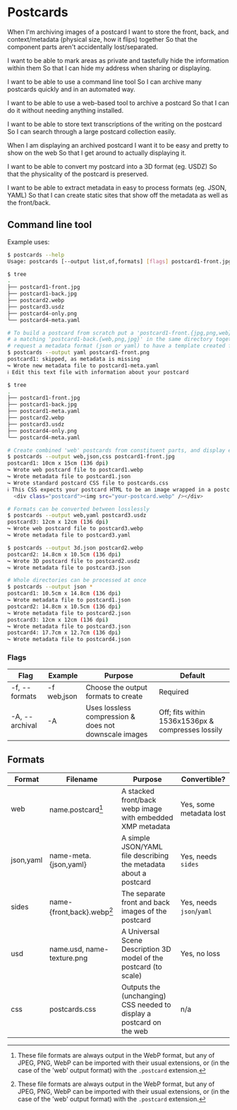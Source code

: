 # Postcards

When I'm archiving images of a postcard
  I want to store the front, back, and context/metadata (physical size, how it flips) together
    So that the component parts aren't accidentally lost/separated.

  I want to be able to mark areas as private and tastefully hide the information within them
    So that I can hide my address when sharing or displaying.

  I want to be able to use a command line tool
    So I can archive many postcards quickly and in an automated way.

  I want to be able to use a web-based tool to archive a postcard
    So that I can do it without needing anything installed.

  I want to be able to store text transcriptions of the writing on the postcard
    So I can search through a large postcard collection easily.

When I am displaying an archived postcard
  I want it to be easy and pretty to show on the web
    So that I get around to actually displaying it.

  I want to be able to convert my postcard into a 3D format (eg. USDZ)
    So that the physicality of the postcard is preserved.

  I want to be able to extract metadata in easy to process formats (eg. JSON, YAML)
    So that I can create static sites that show off the metadata as well as the front/back.

## Command line tool

Example uses:

```bash
$ postcards --help
Usage: postcards [--output list,of,formats] [flags] postcard1-front.jpg [postcard2.yaml]

$ tree
.
├── postcard1-front.jpg
├── postcard1-back.jpg
├── postcard2.webp
├── postcard3.usdz
├── postcard4-only.png
└── postcard4-meta.yaml

# To build a postcard from scratch put a 'postcard1-front.{jpg,png,web}' and
# a matching 'postcard1-back.{web,png,jpg}' in the same directory together and
# request a metadata format (json or yaml) to have a template created for you
$ postcards --output yaml postcard1-front.png
postcard1: skipped, as metadata is missing
↪ Wrote new metadata file to postcard1-meta.yaml
ℹ Edit this text file with information about your postcard

$ tree
.
├── postcard1-front.jpg
├── postcard1-back.jpg
├── postcard1-meta.yaml
├── postcard2.webp
├── postcard3.usdz
├── postcard4-only.png
└── postcard4-meta.yaml

# Create combined 'web' postcards from constituent parts, and display easily on the web
$ postcards --output web,json,css postcard1-front.jpg
postcard1: 10cm x 15cm (136 dpi)
↪ Wrote web postcard file to postcard1.webp
↪ Wrote metadata file to postcard1.json
↪ Wrote standard postcard CSS file to postcards.css
ℹ This CSS expects your postcard HTML to be an image wrapped in a postcard div:
  <div class="postcard"><img src="your-postcard.webp" /></div>

# Formats can be converted between losslessly
$ postcards --output web,yaml postcard3.usdz
postcard3: 12cm x 12cm (136 dpi)
↪ Wrote web postcard file to postcard3.webp
↪ Wrote metadata file to postcard3.yaml

$ postcards --output 3d.json postcard2.webp
postcard2: 14.8cm x 10.5cm (136 dpi)
↪ Wrote 3D postcard file to postcard2.usdz
↪ Wrote metadata file to postcard3.json

# Whole directories can be processed at once
$ postcards --output json *
postcard1: 10.5cm x 14.8cm (136 dpi)
↪ Wrote metadata file to postcard1.json
postcard2: 14.8cm x 10.5cm (136 dpi)
↪ Wrote metadata file to postcard2.json
postcard3: 12cm x 12cm (136 dpi)
↪ Wrote metadata file to postcard3.json
postcard4: 17.7cm x 12.7cm (136 dpi)
↪ Wrote metadata file to postcard4.json
```

### Flags

| Flag           | Example     | Purpose                                               | Default                                           |
|----------------|-------------|-------------------------------------------------------|---------------------------------------------------|
| -f, --formats  | -f web,json | Choose the output formats to create                   | Required                                          |
| -A, --archival | -A          | Uses lossless compression & does not downscale images | Off; fits within 1536x1536px & compresses lossily |

## Formats

| Format    | Filename                   | Purpose                                                              | Convertible?             |
|-----------|----------------------------|----------------------------------------------------------------------|--------------------------|
| web       | name.postcard[^1]          | A stacked front/back webp image with embedded XMP metadata           | Yes, some metadata lost  |
| json,yaml | name-meta.{json,yaml}      | A simple JSON/YAML file describing the metadata about a postcard     | Yes, needs `sides`       |
| sides     | name-{front,back}.webp[^1] | The separate front and back images of the postcard                   | Yes, needs `json`/`yaml` |
| usd       | name.usd, name-texture.png | A Universal Scene Description 3D model of the postcard (to scale)    | Yes, no loss             |
| css       | postcards.css              | Outputs the (unchanging) CSS needed to display a postcard on the web | n/a                      |

[^1]: These file formats are always output in the WebP format, but any of JPEG, PNG, WebP can be imported with their usual extensions, or (in the case of the 'web' output format) with the `.postcard` extension.
